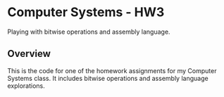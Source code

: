 # Computer Systems - HW3
Playing with bitwise operations and assembly language.

## Overview

This is the code for one of the homework assignments for my Computer Systems class. It includes bitwise operations and assembly language explorations.
